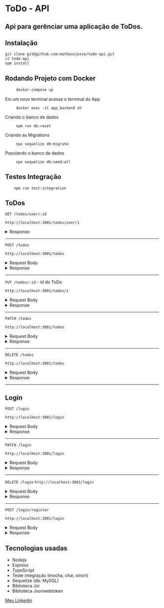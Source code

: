 # ToDo - API
## Api para gerênciar uma aplicação de ToDos.

## Instalação

```sh
git clone git@github.com:matheusjesse/todo-api.git
cd todo-api
npm install
```
## Rodando Projeto com Docker

```sh
     docker-compose up
```
Em um novo terminal acesse o terminal do App
```
     docker exec -it app_backend sh
```
Criando o banco de dados 
```
     npm run db:reset
```
Criando as Migrations
```
     npx sequelize db:migrate
```
Populando o banco de dados
```
     npx sequelize db:seed:all
```
## Testes Integração
```
    npm run test:integration
```
## ToDos

`GET /todos/user/:id` 

`http://localhost:3001/todos/user/1`

<details>
<summary> Response </summary>

<pre>

```
    Status: 200 OK
```    
    
    [
      {
        "id": 1, 
        "noteText": "tomar café",
        "completed": true,
        "userId": 1,
        "dayPeriod": {
          "morning": true,
          "afternoon": false,
          "night": false
        },
        "daysOfTheWeek": {
          "sunday": true,
          "monday": false,
          "tuesday": false,
          "wednesday": true,
          "thrusday": true,
          "friday": true,
          "saturday": false
        }
      }
    ]
    
</pre>
</details>

---

`POST /todos` 

`http://localhost:3001/todos`

<details>
<summary> Request Body</summary>
<pre>

```
   {
 	   "noteText": "Leitura",
	    "userId": 5,
	    "completed": false,
	    "dayPeriod": {
      	    "morning": true,
	        "afternoon": true,
	        "night": false
    	},
	    "daysOfTheWeek": {
	       "sunday": true,
	       "monday": true,
	       "tuesday": true,
	       "wednesday": true,
	       "thrusday": true,
	       "friday": true,
	       "saturday": true
    	}
    }

```
    
</pre>
</details>

<details>
<summary> Response </summary>

<pre>

    Status: 201
```    
    {
      "id": 6,
      "noteText": "Leitura",
      "completed": false,
      "dayOfTheWeekId": 6,
      "dayPeriodId": 6,
      "userId": 5
    }
```
</pre>
</details>

---

`PUT /todos/:id` - id do ToDo

`http://localhost:3001/todos/1`

<details>
<summary> Request Body</summary>
<pre>

```
   {
   "id": 1,
 	 "noteText": "Beber àgua",
	 "dayPeriod": {
      	"morning": false,
	      "afternoon": false,
	      "night": false
   },
	 "daysOfTheWeek": {
	     "sunday": false,
	     "monday": true,
	     "tuesday": true,
	     "wednesday": true,
	     "thrusday": true,
	     "friday": true,
	     "saturday": true
   }
}

```
    
</pre>
</details>

<details>
<summary> Response </summary>

<pre>

    Status: 200 OK
```    
    {
        "message": "ToDo Updated!"
    }
```
</pre>
</details>

---

`PATCH /todos`

`http://localhost:3001/todos`

<details>
<summary> Request Body</summary>
<pre>

```
    {
      "id": 1,
      "completed": false
    }

```
    
</pre>
</details>

<details>
<summary> Response </summary>

<pre>

    Status: 200 OK
```    
    {
      "id": 1,
      "noteText": "Beber àgua",
      "completed": false,
      "userId": 1
    }
```
</pre>
</details>

---

`DELETE /todos`

`http://localhost:3001/todos`

<details>
<summary> Request Body</summary>
<pre>

```
   {
    "id": 3
   }

```
    
</pre>
</details>

<details>
<summary> Response </summary>

<pre>

    Status: 200 OK
```    
    {
     "message": "ToDo Deleted"
    }
```
</pre>
</details>

---

## Login

`POST /login`

`http://localhost:3001/login`

<details>
<summary> Request Body</summary>
<pre>

```
   {
      "email": "anajulia@outlook.com",
      "password": "a32s12a31231d32as13"
   }

```
    
</pre>
</details>

<details>
<summary> Response </summary>

<pre>

    Status: 200 OK
```    
    {
     "token": "return a valid token"
    }
```
</pre>
</details>

---

`PATCH /login`

`http://localhost:3001/login`

<details>
<summary> Request Body</summary>
<pre>

```
   {
      "id": 1,
      "newPassword": "11111111111111111"
   }

```
    
</pre>
</details>

<details>
<summary> Response </summary>

<pre>

    Status: 200 OK
```    
    {
      "message": "Password updated"
    }
```
</pre>
</details>

---

`DELETE /login`
`http://localhost:3001/login`

<details>
<summary> Request Body</summary>
<pre>

```
   {
      "id": 1
   }

```
    
</pre>
</details>

<details>
<summary> Response </summary>

<pre>

    Status: 200 OK
```    
    {
      "token": "User deleted"
    }
```
</pre>
</details>

---

`POST /login/register`

`http://localhost:3001/login`

<details>
<summary> Request Body</summary>
<pre>

```
   {
      "userName": "Joana Magalhães",
      "email": "Joana@hotmail.com",
      "password": "321321321"
   }

```
    
</pre>
</details>

<details>
<summary> Response </summary>

<pre>

    Status: 201
```    
    {
      "message": "User registered"
    }
```
</pre>
</details>

## Tecnologias usadas
- Nodejs 
- Express
- TypeScript
- Teste integração (mocha, chai, sinon)
- Sequelize (db: MySQL)
- Biblioteca Joi 
- Biblioteca Jsonwebtoken

[Meu Linkedin](https://www.linkedin.com/in/matheusjesse)

